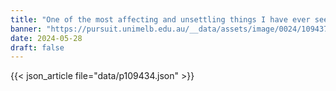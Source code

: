 ```yaml
---
title: "One of the most affecting and unsettling things I have ever seen"
banner: "https://pursuit.unimelb.edu.au/__data/assets/image/0024/109437/6c6db28d8b24f1a25c2b6d37ad0de8c5e858d88e902ecf59d2ad9b8b6889.webp"
date: 2024-05-28
draft: false
---
```


{{< json_article file="data/p109434.json" >}}